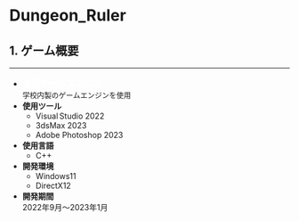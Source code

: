 # Dungeon_Ruler
## 1. ゲーム概要
---
* __<font size="3" color="white">使用ゲームエンジン</font>__<br>
  <font size="2">学校内製のゲームエンジンを使用</font>
* __使用ツール__
  * Visual&thinsp;Studio 2022
  * 3dsMax 2023
  * Adobe Photoshop 2023
* __使用言語__
  * C++ 
* __開発環境__
  * Windows11
  * DirectX12
* __開発期間__<br>
  2022年9月～2023年1月